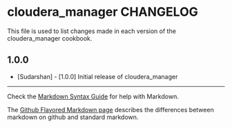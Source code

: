 cloudera_manager CHANGELOG
================

This file is used to list changes made in each version of the cloudera_manager cookbook.

1.0.0
-----
- [Sudarshan] - [1.0.0] Initial release of cloudera_manager

- - -
Check the [Markdown Syntax Guide](http://daringfireball.net/projects/markdown/syntax) for help with Markdown.

The [Github Flavored Markdown page](http://github.github.com/github-flavored-markdown/) describes the differences between markdown on github and standard markdown.
